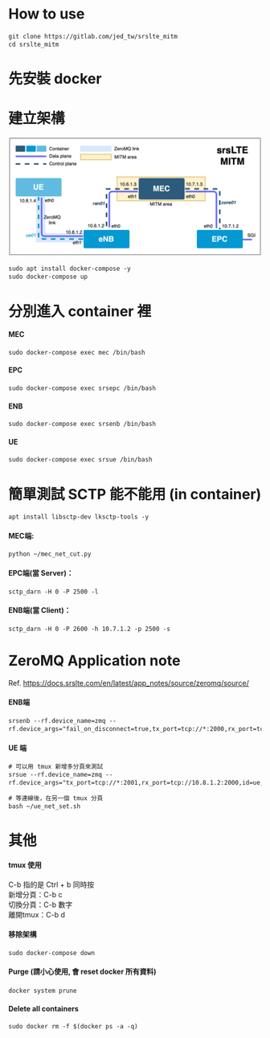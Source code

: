 # How to use
```
git clone https://gitlab.com/jed_tw/srslte_mitm  
cd srslte_mitm
```

# 先安裝 docker

# 建立架構
![image](srsLTE_MITM_arch.png)
```
sudo apt install docker-compose -y
sudo docker-compose up
```

# 分別進入 container 裡
#### MEC
```
sudo docker-compose exec mec /bin/bash
```

#### EPC
```
sudo docker-compose exec srsepc /bin/bash
```

#### ENB
```
sudo docker-compose exec srsenb /bin/bash
```

#### UE
```
sudo docker-compose exec srsue /bin/bash
```

# 簡單測試 SCTP 能不能用 (in container)
```
apt install libsctp-dev lksctp-tools -y
```

#### MEC端:
```
python ~/mec_net_cut.py
```

#### EPC端(當 Server)：
```
sctp_darn -H 0 -P 2500 -l
```

#### ENB端(當 Client)：
```
sctp_darn -H 0 -P 2600 -h 10.7.1.2 -p 2500 -s
```

# ZeroMQ Application note
Ref. https://docs.srslte.com/en/latest/app_notes/source/zeromq/source/

#### ENB端
```
srsenb --rf.device_name=zmq --rf.device_args="fail_on_disconnect=true,tx_port=tcp://*:2000,rx_port=tcp://10.8.1.4:2001,id=enb,base_srate=23.04e6"
```
#### UE 端
```
# 可以用 tmux 新增多分頁來測試
srsue --rf.device_name=zmq --rf.device_args="tx_port=tcp://*:2001,rx_port=tcp://10.8.1.2:2000,id=ue,base_srate=23.04e6"
```
```
# 等連線後，在另一個 tmux 分頁
bash ~/ue_net_set.sh
```

# 其他
#### tmux 使用
C-b 指的是 Ctrl + b 同時按  
新增分頁：C-b c  
切換分頁：C-b 數字  
離開tmux：C-b d  
  
#### 移除架構
```
sudo docker-compose down
```

#### Purge (請小心使用, 會 reset docker 所有資料)
`docker system prune`

####  Delete all containers
```
sudo docker rm -f $(docker ps -a -q)
```
